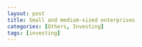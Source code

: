```yaml
---
layout: post
title: Small and medium-sized enterprises
categories: [Others, Investing]
tags: [investing]
---
```

